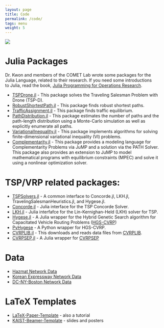 ```yaml
---
layout: page
title: Code
permalink: /code/
tags: menu
weight: 5
---
```


<a target="_blank" href="https://github.com/kaist-comet">
    <picture>
    <source srcset="/images/github-mark-blue.svg" media="(prefers-color-scheme: light)"/>
    <source srcset="/images/github-mark-white.svg"  media="(prefers-color-scheme: dark)"/>
    <img src="light-image.png" />
    </picture>
</a>


# Julia Packages

Dr. Kwon and members of the COMET Lab wrote some packages for the Julia Language, related to their research.
If you need some introductions to Julia, read the book, [Julia Programming for Operations Research](https://www.chkwon.net/julia).

- [TSPDrone.jl](https://github.com/chkwon/TSPDrone.jl) - This package solves the Traveling Salesman Problem with Drone (TSP-D).
- [RobustShortestPath.jl](https://github.com/chkwon/RobustShortestPath.jl) - This package finds robust shortest paths.
- [TrafficAssignment.jl](https://github.com/chkwon/TrafficAssignment.jl) - This package finds traffic equilibrium.
- [PathDistribution.jl](https://github.com/chkwon/PathDistribution.jl) - This package estimates the number of paths and the path-length distribution using a Monte-Carlo simulation as well as explicitly enumerate all paths.
- [VariationalInequality.jl](https://github.com/chkwon/VariationalInequality.jl) - This package implements algorithms for solving finite-dimensional variational inequality (VI) problems.
- [Complementarity.jl](https://github.com/chkwon/Complementarity.jl) - This package provides a modeling language for Complementarity Problems via JuMP and a solution via the PATH Solver. This package also provides an extension to JuMP to model mathematical programs with equilibrium constraints (MPEC) and solve it using a nonlinear optimization solver.

# TSP/VRP related packages:
- [TSPSolvers.jl](https://github.com/chkwon/TSPSolvers.jl) - A common interface to Concorde.jl, LKH.jl, TravelingSalesmanHeuristics.jl, and Hygese.jl.
- [Concorde.jl](https://github.com/chkwon/Concorde.jl) - Julia interface for the TSP Concorde Solver. 
- [LKH.jl](https://github.com/chkwon/LKH.jl) - Julia interfafce for the Lin-Kernighan-Held (LKH) solver for TSP. 
- [Hygese.jl](https://github.com/chkwon/Hygese.jl) - A Julia wrapper for the Hybrid Genetic Search algorithm for Capacitated Vehicle Routing Problems ([HGS-CVRP](https://github.com/vidalt/HGS-CVRP)) 
- [PyHygese](https://github.com/chkwon/PyHygese) - A Python wrapper for HGS-CVRP.
- [CVRPLIB.jl](https://github.com/chkwon/CVRPLIB.jl) - This downloads and reads data files from [CVRPLIB](http://vrp.galgos.inf.puc-rio.br/index.php/en/). 
- [CVRPSEP.jl](https://github.com/chkwon/CVRPSEP.jl) - A Julia wrapper for [CVRPSEP](https://econ.au.dk/research/researcher-websites/jens-lysgaard/cvrpsep/)


# Data

- [Hazmat Network Data](https://github.com/kaist-comet/Hazmat-Network-Data)
- [Korean Expressway Network Data](https://github.com/kaist-comet/KoreanExpressway)
- [DC-NY-Boston Network Data](https://github.com/kaist-comet/DC-NY-BOS-Network-Data)

# LaTeX Templates

- [LaTeX-Paper-Template](https://github.com/kaist-comet/LaTeX-Paper-Template) - also a tutorial
- [KAIST-Beamer-Template](https://github.com/kaist-comet/KAIST-Beamer-Template) - slides and posters